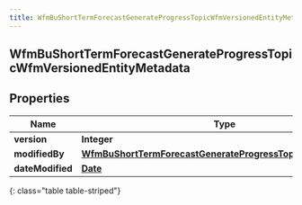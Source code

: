 ```yaml
---
title: WfmBuShortTermForecastGenerateProgressTopicWfmVersionedEntityMetadata
---
```


## WfmBuShortTermForecastGenerateProgressTopicWfmVersionedEntityMetadata

## Properties

| Name             | Type                                                                                                                                             | Description | Notes      |
| ---------------- | ------------------------------------------------------------------------------------------------------------------------------------------------ | ----------- | ---------- |
| **version**      | <!----><!---->**Integer**<!---->                                                                                                                 |             | [optional] |
| **modifiedBy**   | <!----><!---->[**WfmBuShortTermForecastGenerateProgressTopicUserReference**](WfmBuShortTermForecastGenerateProgressTopicUserReference.md)<!----> |             | [optional] |
| **dateModified** | <!----><!---->[**Date**](Date.md)<!---->                                                                                                         |             | [optional] |

{: class="table table-striped"}
